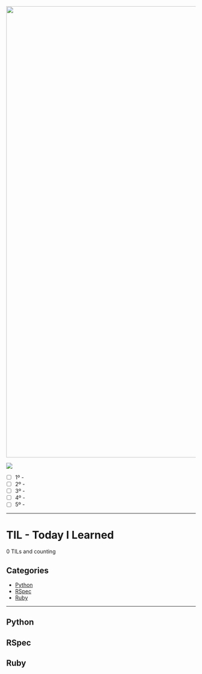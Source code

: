<img src="https://images.squarespace-cdn.com/content/5005d21ac4aa55eb76ab5f3b/1392063391038-911PJD537TM02WJYQYUO/5thingsBARsmaller.png?format=750w&content-type=image%2Fpng" width="1200">

![](https://sotodayilearned.com/wp-content/uploads/2017/02/So-Today-I-Learned-Logo.png)

- [ ] 1º - 
- [ ] 2º - 
- [ ] 3º - 
- [ ] 4º - 
- [ ] 5º - 

---

# TIL - Today I Learned

0 TILs and counting

## Categories

* [Python](#python)
* [RSpec](#rspec)
* [Ruby](#ruby)

---

## Python

## RSpec

## Ruby
